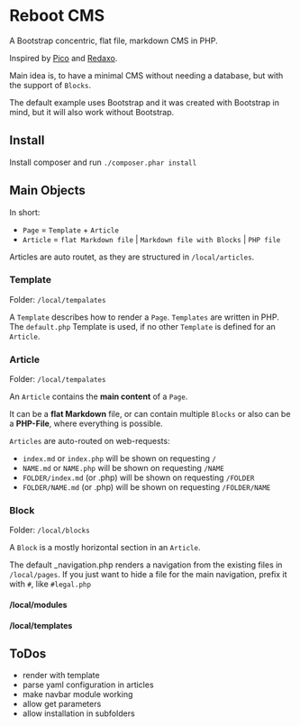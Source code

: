 # Reboot CMS

A Bootstrap concentric, flat file, markdown CMS in PHP.

Inspired by [Pico](http://picocms.org) and [Redaxo](https://redaxo.org/).

Main idea is, to have a minimal CMS without needing a database, but with the support
of `Blocks`.
 
The default example uses Bootstrap and it was created with Bootstrap in mind, but 
it will also work without Bootstrap.

## Install

Install composer and run `./composer.phar install`

## Main Objects

In short:

- `Page` = `Template` + `Article`
- `Article` = `flat Markdown file` | `Markdown file with Blocks` | `PHP file`

Articles are auto routet, as they are structured in `/local/articles`.

### Template

Folder: `/local/tempalates`

A `Template` describes how to render a `Page`. `Templates` are written in PHP.
The `default.php` Template is used, if no other `Template` is defined for an
`Article`.

### Article

Folder: `/local/tempalates`

An `Article` contains the **main content** of a `Page`.  

It can be a **flat Markdown** file, or can contain multiple `Blocks` or
also can be a **PHP-File**, where everything is possible.

`Articles` are auto-routed on web-requests:

- `index.md` or `index.php` will be shown on requesting `/`
- `NAME.md` or `NAME.php` will be shown on requesting `/NAME`
- `FOLDER/index.md` (or .php) will be shown on requesting `/FOLDER`
- `FOLDER/NAME.md` (or .php) will be shown on requesting `/FOLDER/NAME`

### Block

Folder: `/local/blocks`

A `Block` is a mostly horizontal section in an `Article`. 

The default _navigation.php renders a navigation from the existing files in `/local/pages`.
If you just want to hide a file for the main navigation, prefix it with `#`, like `#legal.php`

#### /local/modules

#### /local/templates

## ToDos

- render with template
- parse yaml configuration in articles
- make navbar module working
- allow get parameters
- allow installation in subfolders

